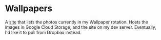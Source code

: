 # Wallpapers

A [site](http://iccowalls.herokuapp.com/) that lists the photos currently in my Wallpaper rotation. Hosts the images in Google Cloud Storage, and the site on my dev server. Eventually, I'd like it to pull from Dropbox instead.
